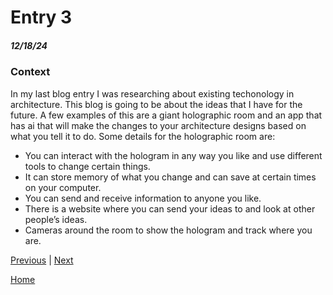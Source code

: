 # Entry 3
##### 12/18/24

### Context

In my last blog entry I was researching about existing techonology in architecture. This blog is going to be about the ideas that I have for the future. A few examples of this are a giant holographic room and an app that has ai that will make the changes to your architecture designs based on what you tell it to do. Some details for the holographic room are:

* You can interact with the hologram in any way you like and use different tools to change certain things.
* It can store memory of what you change and can save at certain times on your computer.
* You can send and receive information to anyone you like.
* There is a website where you can send your ideas to and look at other people’s ideas.
* Cameras around the room to show the hologram and track where you are.

[Previous](entry02.md) | [Next](entry04.md)

[Home](../README.md)
